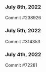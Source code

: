 ### July 8th, 2022

Commit #238926

### July 5th, 2022

Commit #314353


### July 4th, 2022

Commit #72281
